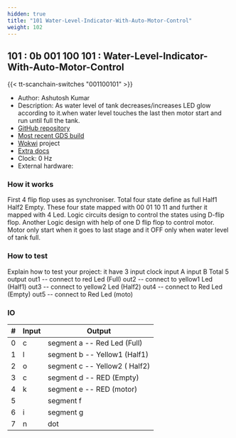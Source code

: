 ```yaml
---
hidden: true
title: "101 Water-Level-Indicator-With-Auto-Motor-Control"
weight: 102
---
```


## 101 : 0b 001 100 101 : Water-Level-Indicator-With-Auto-Motor-Control

{{< tt-scanchain-switches "001100101" >}}

* Author: Ashutosh Kumar
* Description: As water level of tank decreases/increases LED glow according to it.when water level touches the last then motor start and run until full the tank.
* [GitHub repository](https://github.com/kashi1729/tt03-submission-Water-Level-Indicator-With-Auto-Motor-controller)
* [Most recent GDS build](https://github.com/kashi1729/tt03-submission-Water-Level-Indicator-With-Auto-Motor-controller/actions/runs/4785332822)
* [Wokwi](https://wokwi.com/projects/362788954641333249) project
* [Extra docs]()
* Clock: 0 Hz
* External hardware: 



### How it works

First 4 flip flop uses as synchroniser. Total four state define as full  Half1  Half2  Empty. These four state mapped with 00  01  10  11 and further it  mapped with 4 Led. Logic circuits design to control the states using D-flip flop. Another Logic design with help of one D flip flop to control motor. Motor only start when it goes to last stage and it OFF only when water level of tank full.

### How to test

Explain how to test your project:
it have 3 input 
clock 
input A 
input B 
Total 5 output 
out1 -- connect to red Led (Full)
out2 -- connect to yellow1 Led (Half1)
out3 -- connect to yellow2 Led (Half2)
out4 -- connect to Red Led (Empty)
out5 -- connect to Red Led (moto)    


### IO

| # | Input        | Output       |
|---|--------------|--------------|
| 0 | c  | segment a -- Red Led (Full) |
| 1 | l  | segment b -- Yellow1 (Half1) |
| 2 | o  | segment c -- Yellow2 ( Half2) |
| 3 | c  | segment d -- RED (Empty) |
| 4 | k  | segment e -- RED (motor) |
| 5 |    | segment f |
| 6 | i  | segment g |
| 7 | n  | dot |
